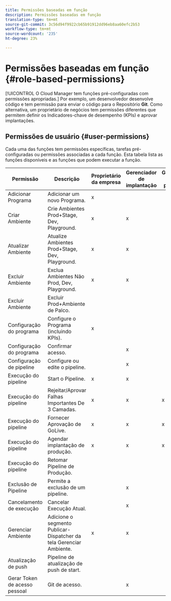 ```yaml
---
title: Permissões baseadas em função
description: Permissões baseadas em função
translation-type: tm+mt
source-git-commit: 3c56d94f9922cb65b91912dd96eb8aa60efc2b53
workflow-type: tm+mt
source-wordcount: '235'
ht-degree: 23%

---
```



# Permissões baseadas em função {#role-based-permissions}

[!UICONTROL O Cloud Manager tem funções pré-configuradas com permissões apropriadas.] Por exemplo, um desenvolvedor desenvolve código e tem permissão para enviar o código para o Repositório **Git**. Como alternativa, um proprietário de negócios tem permissões diferentes que permitem definir os Indicadores-chave de desempenho (KPIs) e aprovar implantações.

## Permissões de usuário {#user-permissions}

Cada uma das funções tem permissões específicas, tarefas pré-configuradas ou permissões associadas a cada função. Esta tabela lista as funções disponíveis e as funções que podem executar a função.

| Permissão | Descrição | Proprietário da empresa | Gerenciador de implantação | Gerenciador de programas | Desenvolvedor |
|--- |--- |--- |--- |--- |--- |
| Adicionar Programa | Adicionar um novo Programa. | x |  |  |  |
| Criar Ambiente | Crie Ambientes Prod+Stage, Dev, Playground. | x | x |  |  |
| Atualizar Ambiente | Atualize Ambientes Prod+Stage, Dev, Playground. | x | x |  |  |
| Excluir Ambiente | Exclua Ambientes Não Prod, Dev, Playground. | x | x |  |  |
| Excluir Ambiente | Excluir Prod+Ambiente de Palco. |  |  |  |  |
| Configuração do programa | Configure o Programa (incluindo KPIs). | x |  |  |  |
| Configuração do programa | Confirmar acesso. |  | x |  | x |
| Configuração de pipeline | Configure ou edite o pipeline. |  | x |  |  |
| Execução do pipeline | Start o Pipeline. | x | x |  |  |
| Execução do pipeline | Rejeitar/Aprovar Falhas Importantes De 3 Camadas. | x | x | x |  |
| Execução do pipeline | Fornecer Aprovação de GoLive. | x | x | x |  |
| Execução do pipeline | Agendar implantação de produção. | x | x | x |  |
| Execução do pipeline | Retomar Pipeline de Produção. |  |  |  |  |
| Exclusão de Pipeline | Permite a exclusão de um pipeline. |  | x |  |  |
| Cancelamento de execução | Cancelar Execução Atual. |  | x |  |  |
| Gerenciar Ambiente | Adicione o segmento Publicar-Dispatcher da tela Gerenciar Ambiente. | x | x |  |  |  |
| Atualização de push | Pipeline de atualização de push de start. |  |  |  |  |
| Gerar Token de acesso pessoal | Git de acesso. |  | x |  | x |

